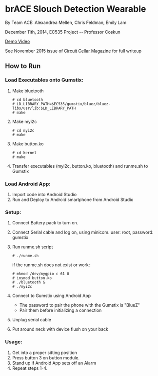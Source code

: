 # brACE Slouch Detection Wearable

By Team ACE: Alexandrea Mellen, Chris Feldman, Emily Lam

December 11th, 2014, EC535 Project -- Professor Coskun

[Demo Video](http://youtu.be/lZ92gk7oeJE)

See November 2015 issue of [Circuit Cellar Magazine](http://circuitcellar.com) for full writeup

## How to Run
### Load Executables onto Gumstix:

1. Make bluetooth

	```
	# cd bluetooth
	# LD_LIBRARY_PATH=$EC535/gumstix/bluez/bluez-libs/usr/lib:$LD_LIBRARY_PATH
	# make
	```

2. Make myi2c

	```
	# cd myi2c
	# make
	```

3. Make button.ko

	```
	# cd kernel
	# make
	```

4. Transfer executables (myi2c, button.ko, bluetooth) and runme.sh to Gumstix

### Load Android App:

1. Import code into Android Studio
2. Run and Deploy to Android smartphone from Android Studio

### Setup:

1. Connect Battery pack to turn on.
2. Connect Serial cable and log on, using minicom. user: root, password: gumstix
3. Run runme.sh script

	```
	# ./runme.sh
	```

	if the runme.sh does not exist or work:

	```
	# mknod /dev/mygpio c 61 0
	# insmod button.ko
	# ./bluetooth &
	# ./myi2c
	```
		
4. Connect to Gumstix using Android App
	* The password to pair the phone with the Gumstix is "BlueZ"
	* Pair them before initializing a connection
5. Unplug serial cable
6. Put around neck with device flush on your back

### Usage:

1. Get into a proper sitting position
2. Press button 3 on button module.
3. Stand up if Android App sets off an Alarm
4. Repeat steps 1-4.

